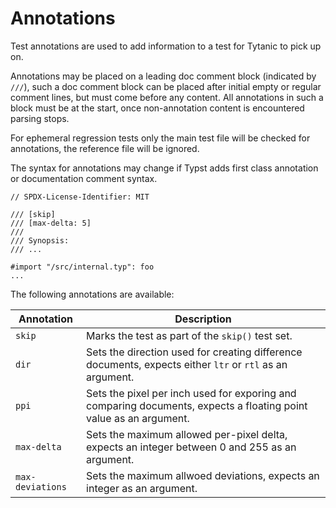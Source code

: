 # Annotations
Test annotations are used to add information to a test for Tytanic to pick up on.

Annotations may be placed on a leading doc comment block (indicated by `///`), such a doc comment block can be placed after initial empty or regular comment lines, but must come before any content.
All annotations in such a block must be at the start, once non-annotation content is encountered parsing stops.

For ephemeral regression tests only the main test file will be checked for annotations, the reference file will be ignored.

<div class="warning">

The syntax for annotations may change if Typst adds first class annotation or documentation comment syntax.

</div>

```typst
// SPDX-License-Identifier: MIT

/// [skip]
/// [max-delta: 5]
///
/// Synopsis:
/// ...

#import "/src/internal.typ": foo
...
```

The following annotations are available:

|Annotation|Description|
|---|---|
|`skip`|Marks the test as part of the `skip()` test set.|
|`dir`|Sets the direction used for creating difference documents, expects either `ltr` or `rtl` as an argument.|
|`ppi`|Sets the pixel per inch used for exporing and comparing documents, expects a floating point value as an argument.|
|`max-delta`|Sets the maximum allowed per-pixel delta, expects an integer between 0 and 255 as an argument.|
|`max-deviations`|Sets the maximum allwoed deviations, expects an integer as an argument.|

